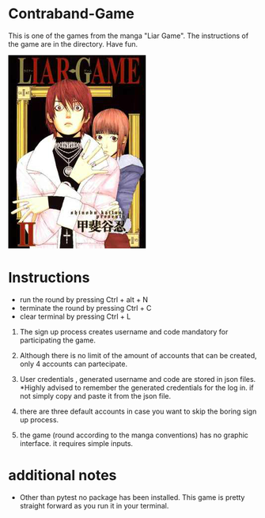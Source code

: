 # Contraband-Game

This is one of the games from the manga "Liar Game". The instructions of the game are in the directory. 
Have fun.

![ image alt](https://github.com/andrewisoko/contraband_game/blob/main/images/image%2001.jpg)


# Instructions

* run the round by pressing Ctrl + alt + N
*  terminate the round by pressing Ctrl + C
* clear terminal by pressing Ctrl + L

1) The sign up process creates username and code mandatory for participating the game.

2) Although there is no limit of the amount of accounts that can be created, only 4 accounts can partecipate.

3) User credentials , generated username and code are stored in json files. *Highly advised to remember the generated credentials for the log in. if not simply copy and paste it from the json file.

4) there are three default accounts in case you want to skip the boring sign up process. 

5) the game (round according to the manga conventions) has no graphic interface. it requires simple inputs.



# additional notes


* Other than pytest no package has been installed. This game is pretty straight forward as you run it in your terminal.




